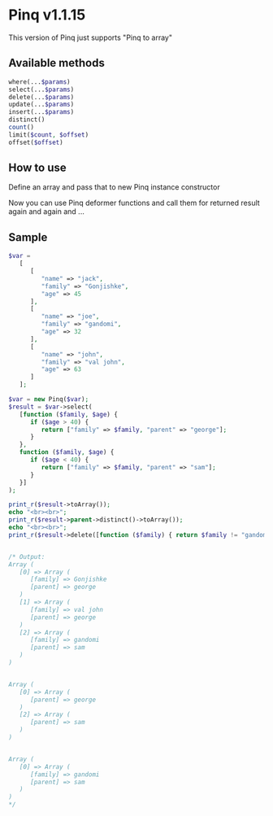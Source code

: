 # Pinq v1.1.15

This version of Pinq just supports "Pinq to array"

## Available methods

```php
where(...$params)
select(...$params)
delete(...$params)
update(...$params)
insert(...$params)
distinct()
count()
limit($count, $offset)
offset($offset)
```

## How to use

Define an array and pass that to new Pinq instance constructor

Now you can use Pinq deformer functions and call them for returned result again and again and ...

## Sample

```php
$var =
   [
      [
         "name" => "jack",
         "family" => "Gonjishke",
         "age" => 45
      ],
      [
         "name" => "joe",
         "family" => "gandomi",
         "age" => 32
      ],
      [
         "name" => "john",
         "family" => "val john",
         "age" => 63
      ]
   ];

$var = new Pinq($var);
$result = $var->select(
   [function ($family, $age) {
      if ($age > 40) {
         return ["family" => $family, "parent" => "george"];
      }
   },
   function ($family, $age) {
      if ($age < 40) {
         return ["family" => $family, "parent" => "sam"];
      }
   }]
);

print_r($result->toArray());
echo "<br><br>";
print_r($result->parent->distinct()->toArray());
echo "<br><br>";
print_r($result->delete([function ($family) { return $family != "gandomi"; }])->toArray());


/* Output:
Array (
   [0] => Array (
      [family] => Gonjishke
      [parent] => george
   )
   [1] => Array (
      [family] => val john
      [parent] => george
   )
   [2] => Array (
      [family] => gandomi
      [parent] => sam
   )
)


Array (
   [0] => Array (
      [parent] => george
   )
   [2] => Array (
      [parent] => sam
   )
)


Array (
   [0] => Array (
      [family] => gandomi
      [parent] => sam
   )
) 
*/
```
